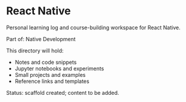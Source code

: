 # React Native

Personal learning log and course-building workspace for React Native.

Part of: Native Development

This directory will hold:
- Notes and code snippets
- Jupyter notebooks and experiments
- Small projects and examples
- Reference links and templates

Status: scaffold created; content to be added.
